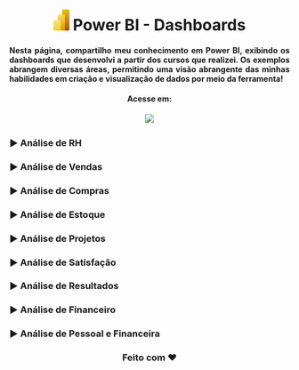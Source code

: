 <h1 align="center"><img src="Power-BI.png" height="38"/> Power BI - Dashboards </h1>
<h4 align="justify">Nesta página, compartilho meu conhecimento em Power BI, exibindo os dashboards que desenvolvi a partir dos cursos que realizei. Os exemplos abrangem diversas áreas, permitindo uma visão abrangente das minhas habilidades em criação e visualização de dados por meio da ferramenta!</h4>
<h4  align="center">Acesse em:</h4>
<p  align="center"><a href="https://sites.google.com/view/carolina-martins/p%C3%A1gina-inicial" target="_blank"><img src="https://img.shields.io/badge/PowerBI-F2C811?style=for-the-badge&logo=Power%20BI&logoColor=white"></a></p>

<h3>▶️ Análise de RH</h3>
<h3>▶️ Análise de Vendas</h3>
<h3>▶️ Análise de Compras</h3>
<h3>▶️ Análise de Estoque</h3>
<h3>▶️ Análise de Projetos</h3>
<h3>▶️ Análise de Satisfação</h3>
<h3>▶️ Análise de Resultados</h3>
<h3>▶️ Análise de Financeiro</h3>
<h3>▶️ Análise de Pessoal e Financeira</h3>

<h3 align="center">Feito com ❤️ </h3>

